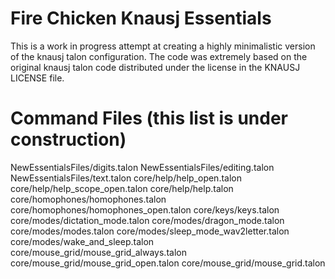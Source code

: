 # Fire Chicken Knausj Essentials
This is a work in progress attempt at creating a highly minimalistic version of the knausj talon configuration. The code was extremely based on the original knausj talon code distributed under the license in the KNAUSJ LICENSE file.

# Command Files (this list is under construction)
NewEssentialsFiles/digits.talon
NewEssentialsFiles/editing.talon
NewEssentialsFiles/text.talon
core/help/help_open.talon
core/help/help_scope_open.talon
core/help/help.talon
core/homophones/homophones.talon
core/homophones/homophones_open.talon
core/keys/keys.talon
core/modes/dictation_mode.talon
core/modes/dragon_mode.talon
core/modes/modes.talon
core/modes/sleep_mode_wav2letter.talon
core/modes/wake_and_sleep.talon
core/mouse_grid/mouse_grid_always.talon
core/mouse_grid/mouse_grid_open.talon
core/mouse_grid/mouse_grid.talon

